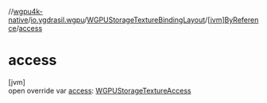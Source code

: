 //[wgpu4k-native](../../../../index.md)/[io.ygdrasil.wgpu](../../index.md)/[WGPUStorageTextureBindingLayout](../index.md)/[[jvm]ByReference](index.md)/[access](access.md)

# access

[jvm]\
open override var [access](access.md): [WGPUStorageTextureAccess](../../-w-g-p-u-storage-texture-access/index.md)